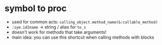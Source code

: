 # symbol to proc

- used for common acts: `calling_object.method_name(&:callable_method)`
- `:sym.id2name` -> string / alias for `to_s`
- doesn't work for methods that take arguments!
- main idea: you can use this shortcut when calling methods with blocks